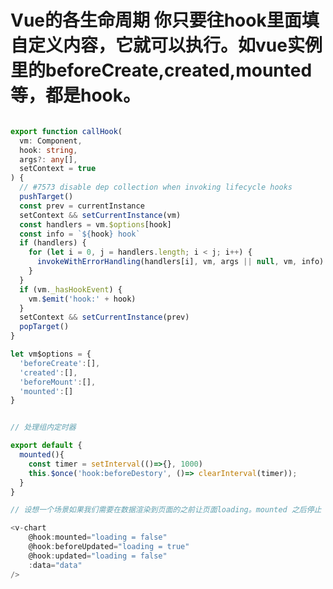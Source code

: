 <!--
 * @Description: 
 * @Author: xlm
 * @Date: 2023-02-24 10:28:46
 * @LastEditTime: 2023-02-24 10:45:56
 * @LastEditors: xlm
-->



# Vue的各生命周期 你只要往hook里面填自定义内容，它就可以执行。如vue实例里的beforeCreate,created,mounted等，都是hook。

```ts

export function callHook(
  vm: Component,
  hook: string,
  args?: any[],
  setContext = true
) {
  // #7573 disable dep collection when invoking lifecycle hooks
  pushTarget()
  const prev = currentInstance
  setContext && setCurrentInstance(vm)
  const handlers = vm.$options[hook]
  const info = `${hook} hook`
  if (handlers) {
    for (let i = 0, j = handlers.length; i < j; i++) {
      invokeWithErrorHandling(handlers[i], vm, args || null, vm, info)
    }
  }
  if (vm._hasHookEvent) {
    vm.$emit('hook:' + hook)
  }
  setContext && setCurrentInstance(prev)
  popTarget()
}

let vm$options = {
  'beforeCreate':[],
  'created':[],
  'beforeMount':[],
  'mounted':[]
}


// 处理组内定时器

export default {
  mounted(){
    const timer = setInterval(()=>{}, 1000)
    this.$once('hook:beforeDestory', ()=> clearInterval(timer));
  }
}

// 设想一个场景如果我们需要在数据渲染到页面的之前让页面loading。mounted 之后停止 loading。beforeUpdata 时开始loading。updatad 之后停止 loading。最简单的方法就是改写组件的生命周期函数，使其在mounted/beforeUpdata /updatad 时通知父组件显示或者隐藏 loading。这样做显示不好，因为侵入了自组件的逻辑，增加的逻辑也和组件本身的功能好不关联。最好的办法就是使用

<v-chart
    @hook:mounted="loading = false"
    @hook:beforeUpdated="loading = true"
    @hook:updated="loading = false"
    :data="data"
/>


```